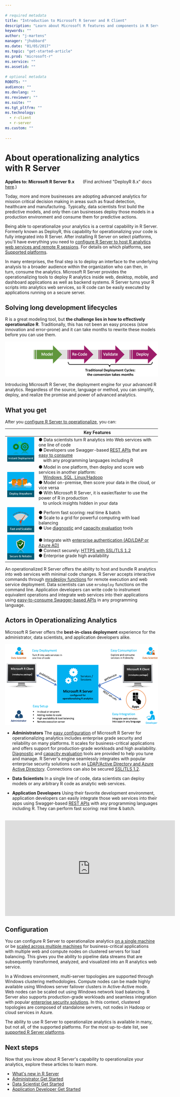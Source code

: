 ```yaml
---

# required metadata
title: "Introduction to Microsoft R Server and R Client"
description: "Learn about Microsoft R features and components in R Server, R Client, R Open."
keywords: ""
author: "j-martens"
manager: "jhubbard"
ms.date: "01/05/2017"
ms.topic: "get-started-article"
ms.prod: "microsoft-r"
ms.service: ""
ms.assetid: ""

# optional metadata
ROBOTS: ""
audience: ""
ms.devlang: ""
ms.reviewer: ""
ms.suite: ""
ms.tgt_pltfrm: ""
ms.technology:
  - r-client
  - r-server
ms.custom: ""

---
```


# About operationalizing analytics with R Server

**Applies to:  Microsoft R Server 9.x**  &nbsp;&nbsp;&nbsp;&nbsp;&nbsp; (Find archived "DeployR 8.x" docs [here](deployr-about.md).)

Today, more and more businesses are adopting advanced analytics for mission critical decision making in areas such as fraud detection, healthcare and manufacturing. Typically, data scientists first build the predictive models, and only then can businesses deploy those models in a production environment and consume them for predictive actions. 

Being able to operationalize your analytics is a central capability in R Server. Formerly known as DeployR, this capability for operationalizing your code is fully integrated into R Server. After installing R Server on select platforms, you'll have everything you need to [configure R Server to host R analytics web services and remote R sessions](operationalize/admin-get-started.md).  For details on which platforms, see [Supported platforms](rserver-install-supported-platforms.md).

In many enterprises, the final step is to deploy an interface to the underlying analysis to a broader audience within the organization who can then, in turn, consume the analytics. Microsoft R Server provides the operationalizing tools to deploy R analytics inside web, desktop, mobile, and dashboard applications as well as backend systems. R Server turns your R scripts into analytics web services, so R code can be easily executed by applications running on a secure server.

## Solving long development lifecycles

R is a great modeling tool, but **the challenge lies in how to effectively operationalize R**. Traditionally, this has not been an easy process (slow innovation and error-prone) and it can take months to rewrite these models before you can use them. 

![Engine](media/o16n/about-traditional-challenge.png) 

Introducing Microsoft R Server, the deployment engine for your advanced R analytics. Regardless of the source, language or method, you can simplify, deploy, and realize the promise and power of advanced analytics.

## What you get

After you [configure R Server to operationalize](operationalize/admin-get-started.md), you can: 

||Key Features|
|-|-|
|![1](media/o16n/about-1.png)|● Data scientists turn R analytics into Web services with one line of code<br>● Developers use Swagger-based [REST APIs](operationalize/api.md) that are [easy to consume](operationalize/app-developer-get-started.md) <br>&nbsp; &nbsp; with any programming languages including R|
|![2](media/o16n/about-2.png)|● Model in one platform, then deploy and score web services in another platform:<br>&nbsp; &nbsp; [Windows, SQL, Linux/Hadoop](operationalize/admin-get-started.md) <br>● Model on-premise, then score your data in the cloud, or vice versa <br>● With Microsoft R Server, it is easier/faster to use the power of R in production<br>&nbsp; &nbsp; to unlock insights hidden in your data |
|![3](media/o16n/about-3.png)|● Perform fast scoring: real time & batch <br>● Scale to a grid for powerful computing with load balancing<br>● Use [diagnostic](operationalize/admin-diagnostics.md) and [capacity evaluation](operationalize/admin-evaluate-capacity.md) tools|
|![4](media/o16n/about-4.png)|● Integrate with [enterprise authentication (AD/LDAP or Azure AD)](operationalize/security-authentication.md)<br>● Connect securely: [HTTPS with SSL/TLS 1.2](operationalize/security-https.md)<br>● Enterprise grade high availability|

An operationalized R Server offers the ability to host and bundle R analytics into web services with minimal code changes. R Server accepts interactive commands through [mrsdeploy functions](mrsdeploy/mrsdeploy.md) for remote execution and web service deployment. Data scientists can use `mrsdeploy` functions  on the command line. Application developers can write code to instrument equivalent operations and integrate web services into their applications using [easy-to-consume Swagger-based APIs](operationalize/api.md) in any programming language.

## Actors in Operationalizing Analytics

Microsoft R Server offers the **best-in-class deployment** experience for the administrator, data scientists, and application developers alike. 

![Personas](media/o16n/about-personas.png)

+ **Administrators** The [easy configuration](operationalize/admin-get-started.md) of Microsoft R Server for operationalizing analytics includes enterprise grade security and reliability on many platforms. It scales for business-critical applications and offers support for production-grade workloads and high availability. [Diagnostic](operationalize/admin-diagnostics.md) and [capacity evaluation](operationalize/admin-evaluate-capacity.md) tools are provided to help you tune and manage. R Server's engine seamlessly integrates with popular enterprise security solutions such as [LDAP/Active Directory and Azure Active Directory](operationalize/security-authentication.md). Connections can also be secured [SSL/TLS 1.2](operationalize/security-https.md). 

+ **Data Scientists** In a single line of code, data scientists can deploy  models or any arbitrary R code as analytic web services. 

+ **Application Developers** Using their favorite development environment, application developers can easily integrate those web services into their apps using Swagger-based [REST APIs](operationalize/api.md) with any programming languages including R. They can perform fast scoring: real time & batch. 

<br>

<div align=center><iframe width="560" height="315" src="https://www.youtube.com/embed/1Nvs6QShWqY" frameborder="0" allowfullscreen></iframe></div>

## Configuration

You can configure R Server to operationalize analytics [on a single machine](operationalize/configuration-initial.md#onebox) or be [scaled across multiple machines](operationalize/configure-enterprise.md) for business-critical applications with multiple web and compute nodes on clustered servers for load balancing. This gives you the ability to pipeline data streams that are subsequently transformed, analyzed, and visualized into an R analytics web service.

In a Windows environment, multi-server topologies are supported through Windows clustering methodologies. Compute nodes can be made highly available using Windows server failover clusters in Active-Active mode. Web nodes can be scaled out using Windows network load balancing. R Server also supports production-grade workloads and seamless integration with popular [enterprise security solutions](operationalize/security.md). In this context, clustered topologies are composed of standalone servers, not nodes in Hadoop or cloud services in Azure.

The ability to use R Server to operationalize analytics is available in many, but not all, of the supported platforms. For the most up-to-date list, see [supported R Server platforms](rserver-install-supported-platforms.md).

## Next steps

Now that you know about R Server's capability to operationalize your analytics, explore these articles to learn more.

+ [What's new in R Server](rserver-whats-new.md)
+ [Administrator Get Started](operationalize/admin-get-started.md)
+ [Data Scientist Get Started](operationalize/data-scientist-get-started.md)
+ [Application Developer Get Started](operationalize/app-developer-get-started.md)